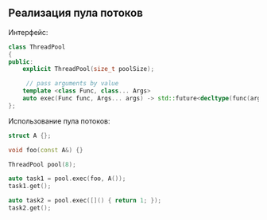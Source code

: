## Реализация пула потоков

Интерфейс:

```c++
class ThreadPool
{
public:
    explicit ThreadPool(size_t poolSize);

     // pass arguments by value
    template <class Func, class... Args>
    auto exec(Func func, Args... args) -> std::future<decltype(func(args...))>;
};
```

Использование пула потоков:

```c++
struct A {};

void foo(const A&) {}

ThreadPool pool(8);

auto task1 = pool.exec(foo, A());
task1.get();

auto task2 = pool.exec([]() { return 1; });
task2.get();
```

